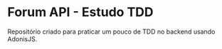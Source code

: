 # Forum API - Estudo TDD
Repositório criado para praticar um pouco de TDD no backend usando AdonisJS.

